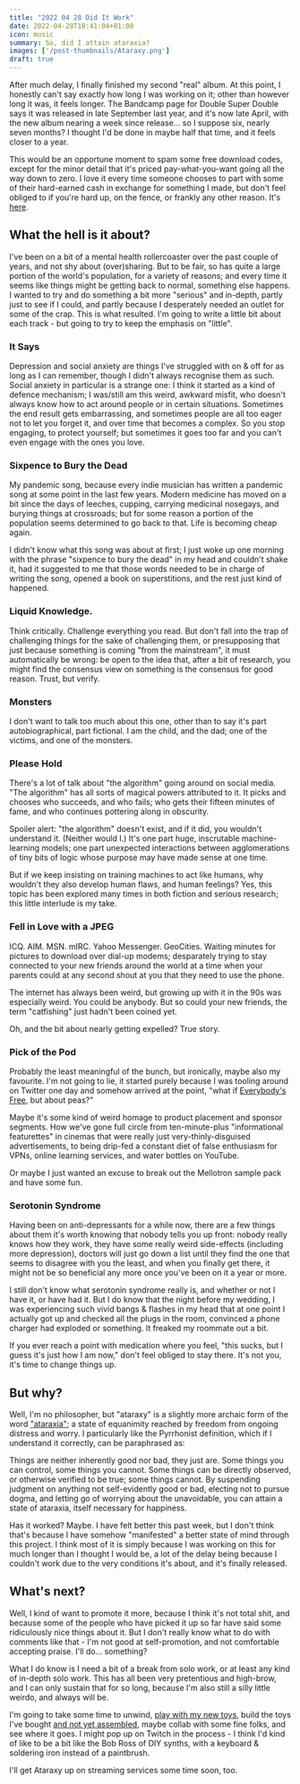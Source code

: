 ```yaml
---
title: "2022 04 28 Did It Work"
date: 2022-04-28T10:41:04+01:00
icon: music
summary: So, did I attain ataraxia?
images: ['/post-thumbnails/Ataraxy.png']
draft: true
---
```

After much delay, I finally finished my second "real" album. At this point, I
honestly can't say exactly how long I was working on it; other than however
long it was, it feels longer. The Bandcamp page for Double Super Double says
it was released in late September last year, and it's now late April, with
the new album nearing a week since release... so I suppose six, nearly seven
months? I thought I'd be done in maybe half that time, and it feels closer to a
year.

This would be an opportune moment to spam some free download codes, except for
the minor detail that it's priced pay-what-you-want going all the way down to
zero. I love it every time someone chooses to part with some of their
hard-earned cash in exchange for something I made, but don't feel obliged to if
you're hard up, on the fence, or frankly any other reason. It's
[here](https://depthbuffer.bandcamp.com/album/ataraxy).

## What the hell is it about?

I've been on a bit of a mental health rollercoaster over the past couple of
years, and not shy about (over)sharing. But to be fair, so has quite a large
portion of the world's population, for a variety of reasons; and every time it
seems like things might be getting back to normal, something else happens. I
wanted to try and do something a bit more "serious" and in-depth, partly just
to see if I could, and partly because I desperately needed an outlet for some
of the crap. This is what resulted. I'm going to write a little bit about each
track - but going to try to keep the emphasis on "little".

### It Says

Depression and social anxiety are things I've struggled with on & off for as
long as I can remember, though I didn't always recognise them as such. Social
anxiety in particular is a strange one: I think it started as a kind of defence
mechanism; I was/still am this weird, awkward misfit, who doesn't always know
how to act around people or in certain situations. Sometimes the end result
gets embarrassing, and sometimes people are all too eager not to let you forget
it, and over time that becomes a complex. So you stop engaging, to protect
yourself; but sometimes it goes too far and you can't even engage with the ones
you love.

### Sixpence to Bury the Dead

My pandemic song, because every indie musician has written a pandemic song at
some point in the last few years. Modern medicine has moved on a bit since the
days of leeches, cupping, carrying medicinal nosegays, and burying things at
crossroads; but for some reason a portion of the population seems determined to
go back to that. Life is becoming cheap again.

I didn't know what this song was about at first; I just woke up one morning
with the phrase "sixpence to bury the dead" in my head and couldn't shake it,
had it suggested to me that those words needed to be in charge of writing the
song, opened a book on superstitions, and the rest just kind of happened.

### Liquid Knowledge.

Think critically. Challenge everything you read. But don't fall into the trap
of challenging things for the sake of challenging them, or presupposing that
just because something is coming "from the mainstream", it must automatically
be wrong: be open to the idea that, after a bit of research, you might find the
consensus view on something is the consensus for good reason. Trust, but
verify.

### Monsters

I don't want to talk too much about this one, other than to say it's part
autobiographical, part fictional. I am the child, and the dad; one of the
victims, and one of the monsters.

### Please Hold

There's a lot of talk about "the algorithm" going around on social media. "The
algorithm" has all sorts of magical powers attributed to it. It picks and
chooses who succeeds, and who fails; who gets their fifteen minutes of fame,
and who continues pottering along in obscurity.

Spoiler alert: "the algorithm" doesn't exist, and if it did, you wouldn't
understand it. (Neither would I.) It's one part huge, inscrutable
machine-learning models; one part unexpected interactions between
agglomerations of tiny bits of logic whose purpose may have made sense at one
time.

But if we keep insisting on training machines to act like humans, why wouldn't
they also develop human flaws, and human feelings? Yes, this topic has been
explored many times in both fiction and serious research; this little interlude
is my take.

### Fell in Love with a JPEG

ICQ. AIM. MSN. mIRC. Yahoo Messenger. GeoCities. Waiting minutes for pictures
to download over dial-up modems; desparately trying to stay connected to your
new friends around the world at a time when your parents could at any second
shout at you that they need to use the phone.

The internet has always been weird, but growing up with it in the 90s was
especially weird. You could be anybody. But so could your new friends, the term
"catfishing" just hadn't been coined yet.

Oh, and the bit about nearly getting expelled? True story.

### Pick of the Pod

Probably the least meaningful of the bunch, but ironically, maybe also my
favourite. I'm not going to lie, it started purely because I was tooling around
on Twitter one day and somehow arrived at the point, "what if
[Everybody's Free](https://www.youtube.com/watch?v=zWuuXMef4gk), but about
peas?"

Maybe it's some kind of weird homage to product placement and sponsor segments.
How we've gone full circle from ten-minute-plus "informational featurettes" in
cinemas that were really just very-thinly-disguised advertisements, to being
drip-fed a constant diet of false enthusiasm for VPNs, online learning
services, and water bottles on YouTube.

Or maybe I just wanted an excuse to break out the Mellotron sample pack and
have some fun.

### Serotonin Syndrome

Having been on anti-depressants for a while now, there are a few things about
them it's worth knowing that nobody tells you up front: nobody really knows how
they work, they have some really weird side-effects (including more
depression), doctors will just go down a list until they find the one that
seems to disagree with you the least, and when you finally get there, it might
not be so beneficial any more once you've been on it a year or more.

I still don't know what serotonin syndrome really is, and whether or not I have
it, or have had it. But I do know that the night before my wedding, I was
experiencing such vivid bangs & flashes in my head that at one point I actually
got up and checked all the plugs in the room, convinced a phone charger had
exploded or something. It freaked my roommate out a bit.

If you ever reach a point with medication where you feel, "this sucks, but I
guess it's just how I am now," don't feel obliged to stay there. It's not you,
it's time to change things up.

## But why?

Well, I'm no philosopher, but "ataraxy" is a slightly more archaic form of the
word ["ataraxia"](https://en.wikipedia.org/wiki/Ataraxia); a state of
equanimity reached by freedom from ongoing distress and worry. I particularly
like the Pyrrhonist definition, which if I understand it correctly, can be
paraphrased as:

Things are neither inherently good nor bad, they just are. Some things you can
control, some things you cannot. Some things can be directly observed, or
otherwise verified to be true; some things cannot. By suspending judgment on
anything not self-evidently good or bad, electing not to pursue dogma, and
letting go of worrying about the unavoidable, you can attain a state of
ataraxia, itself necessary for happiness.

Has it worked? Maybe. I have felt better this past week, but I don't think
that's because I have somehow "manifested" a better state of mind through this
project. I think most of it is simply because I was working on this for much
longer than I thought I would be, a lot of the delay being because I couldn't
work due to the very conditions it's about, and it's finally released.

## What's next?

Well, I kind of want to promote it more, because I think it's not total shit,
and because some of the people who have picked it up so far have said some
ridiculously nice things about it. But I don't really know what to do with
comments like that - I'm not good at self-promotion, and not comfortable
accepting praise. I'll do... something?

What I do know is I need a bit of a break from solo work, or at least any kind
of in-depth solo work. This has all been very pretentious and high-brow, and I
can only sustain that for so long, because I'm also still a silly little
weirdo, and always will be.

I'm going to take some time to unwind,
[play with my new toys](https://youtu.be/mwbrG_2AhVE), build the toys I've
bought [and not yet assembled](https://youtu.be/QN_JhVcCBvI), maybe collab with
some fine folks, and see where it goes. I might pop up on Twitch in the
process - I think I'd kind of like to be a bit like the Bob Ross of DIY synths,
with a keyboard & soldering iron instead of a paintbrush.

I'll get Ataraxy up on streaming services some time soon, too.
